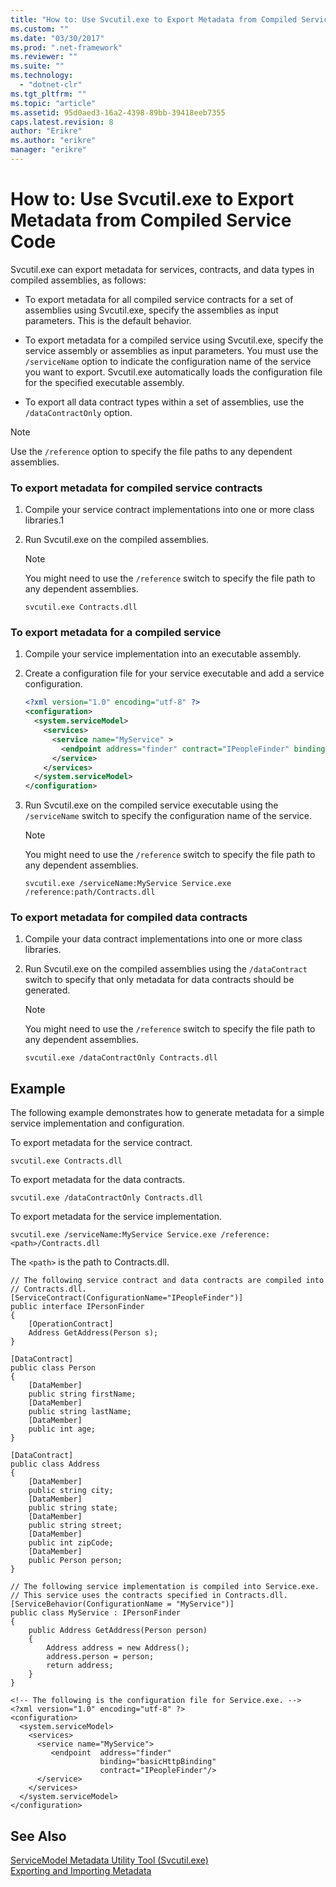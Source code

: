 ```yaml
---
title: "How to: Use Svcutil.exe to Export Metadata from Compiled Service Code"
ms.custom: ""
ms.date: "03/30/2017"
ms.prod: ".net-framework"
ms.reviewer: ""
ms.suite: ""
ms.technology: 
  - "dotnet-clr"
ms.tgt_pltfrm: ""
ms.topic: "article"
ms.assetid: 95d0aed3-16a2-4398-89bb-39418eeb7355
caps.latest.revision: 8
author: "Erikre"
ms.author: "erikre"
manager: "erikre"
---
```

# How to: Use Svcutil.exe to Export Metadata from Compiled Service Code
Svcutil.exe can export metadata for services, contracts, and data types in compiled assemblies, as follows:  
  
-   To export metadata for all compiled service contracts for a set of assemblies using Svcutil.exe, specify the assemblies as input parameters. This is the default behavior.  
  
-   To export metadata for a compiled service using Svcutil.exe, specify the service assembly or assemblies as input parameters. You must use the `/serviceName` option to indicate the configuration name of the service you want to export. Svcutil.exe automatically loads the configuration file for the specified executable assembly.  
  
-   To export all data contract types within a set of assemblies, use the `/dataContractOnly` option.  
  
> [!NOTE]
>  Use the `/reference` option to specify the file paths to any dependent assemblies.  
  
### To export metadata for compiled service contracts  
  
1.  Compile your service contract implementations into one or more class libraries.1  
  
2.  Run Svcutil.exe on the compiled assemblies.  
  
    > [!NOTE]
    >  You might need to use the `/reference` switch to specify the file path to any dependent assemblies.  
  
    ```  
    svcutil.exe Contracts.dll  
    ```  
  
### To export metadata for a compiled service  
  
1.  Compile your service implementation into an executable assembly.  
  
2.  Create a configuration file for your service executable and add a service configuration.  
  
    ```xml  
    <?xml version="1.0" encoding="utf-8" ?>  
    <configuration>  
      <system.serviceModel>  
        <services>  
          <service name="MyService" >  
            <endpoint address="finder" contract="IPeopleFinder" binding="wsHttpBinding" />  
          </service>  
        </services>  
      </system.serviceModel>  
    </configuration>  
    ```  
  
3.  Run Svcutil.exe on the compiled service executable using the `/serviceName` switch to specify the configuration name of the service.  
  
    > [!NOTE]
    >  You might need to use the `/reference` switch to specify the file path to any dependent assemblies.  
  
    ```  
    svcutil.exe /serviceName:MyService Service.exe /reference:path/Contracts.dll  
    ```  
  
### To export metadata for compiled data contracts  
  
1.  Compile your data contract implementations into one or more class libraries.  
  
2.  Run Svcutil.exe on the compiled assemblies using the `/dataContract` switch to specify that only metadata for data contracts should be generated.  
  
    > [!NOTE]
    >  You might need to use the `/reference` switch to specify the file path to any dependent assemblies.  
  
    ```  
    svcutil.exe /dataContractOnly Contracts.dll  
    ```  
  
## Example  
 The following example demonstrates how to generate metadata for a simple service implementation and configuration.  
  
 To export metadata for the service contract.  
  
```  
svcutil.exe Contracts.dll  
```  
  
 To export metadata for the data contracts.  
  
```  
svcutil.exe /dataContractOnly Contracts.dll  
```  
  
 To export metadata for the service implementation.  
  
```  
svcutil.exe /serviceName:MyService Service.exe /reference:<path>/Contracts.dll  
```  
  
 The `<path>` is the path to Contracts.dll.  
  
```  
// The following service contract and data contracts are compiled into   
// Contracts.dll.  
[ServiceContract(ConfigurationName="IPeopleFinder")]  
public interface IPersonFinder  
{  
    [OperationContract]  
    Address GetAddress(Person s);  
}  
  
[DataContract]  
public class Person  
{  
    [DataMember]  
    public string firstName;  
    [DataMember]  
    public string lastName;  
    [DataMember]  
    public int age;  
}  
  
[DataContract]  
public class Address  
{  
    [DataMember]  
    public string city;  
    [DataMember]  
    public string state;  
    [DataMember]  
    public string street;  
    [DataMember]  
    public int zipCode;  
    [DataMember]  
    public Person person;  
}  
  
// The following service implementation is compiled into Service.exe.     
// This service uses the contracts specified in Contracts.dll.  
[ServiceBehavior(ConfigurationName = "MyService")]  
public class MyService : IPersonFinder  
{  
    public Address GetAddress(Person person)  
    {  
        Address address = new Address();  
        address.person = person;  
        return address;  
    }  
}  
  
<!-- The following is the configuration file for Service.exe. -->  
<?xml version="1.0" encoding="utf-8" ?>  
<configuration>  
  <system.serviceModel>  
    <services>  
      <service name="MyService">  
         <endpoint  address="finder"  
                    binding="basicHttpBinding"  
                    contract="IPeopleFinder"/>  
      </service>  
    </services>  
  </system.serviceModel>  
</configuration>  
```  
  
## See Also  
 [ServiceModel Metadata Utility Tool (Svcutil.exe)](../../../../docs/framework/wcf/servicemodel-metadata-utility-tool-svcutil-exe.md)   
 [Exporting and Importing Metadata](../../../../docs/framework/wcf/feature-details/exporting-and-importing-metadata.md)
